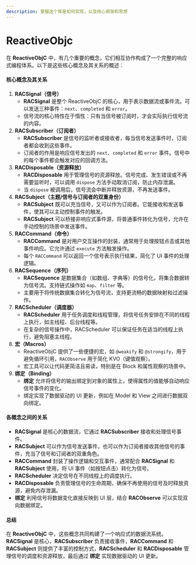 ```yaml
---
description: 掌握这个库是如何实现，以及核心框架和思想
---
```


# ReactiveObjc

在 **ReactiveObjC** 中，有几个重要的概念，它们相互协作构成了一个完整的响应式编程体系。以下是这些核心概念及其关系的概述：

#### 核心概念及其关系

1. **RACSignal（信号）**
   * **RACSignal** 是整个 ReactiveObjC 的核心，用于表示数据流或事件流。可以发送三种事件：`next`、`completed` 和 `error`。
   * 信号流的核心特性在于惰性：只有当信号被订阅时，才会实际执行信号流的内容。
2. **RACSubscriber（订阅者）**
   * **RACSubscriber** 是信号的监听者或接收者，每当信号发送事件时，订阅者都会收到这些事件。
   * 订阅者的作用是响应信号发出的 `next`、`completed` 和 `error` 事件。信号中的每个事件都会触发对应的回调方法。
3. **RACDisposable（资源释放）**
   * **RACDisposable** 用于管理信号的资源释放。信号完成、发生错误或不再需要监听时，可以调用 `dispose` 方法手动取消订阅，防止内存泄漏。
   * 当 `dispose` 被调用后，信号流会中断并释放资源，不再发送事件。
4. **RACSubject（主题/信号与订阅者的双重身份）**
   * **RACSubject** 既可以充当信号，又可以作为订阅者。它能接收和发送事件，使其可以主动控制事件的触发。
   * **RACSubject** 可以桥接非响应式事件源，将普通事件转化为信号，允许在手动控制的场景中发送事件。
5. **RACCommand（命令）**
   * **RACCommand** 是对用户交互操作的封装，通常用于处理按钮点击或其他事件响应。它允许通过 `execute` 方法触发操作。
   * 每个 `RACCommand` 可以返回一个信号表示执行结果，简化了 UI 事件的处理逻辑。
6. **RACSequence（序列）**
   * **RACSequence** 是数据集合（如数组、字典等）的信号化，将集合数据转为信号流。支持链式操作如 `map`、`filter` 等。
   * 主要用于将传统数据集合转化为信号流，支持更流畅的数据映射和过滤操作。
7. **RACScheduler（调度器）**
   * **RACScheduler** 用于任务调度和线程管理，将信号任务安排在不同的线程上执行，如主线程、后台线程等。
   * 在复杂的信号操作中，RACScheduler 可以保证任务在适当的线程上执行，避免阻塞主线程。
8. **宏（Macros）**
   * ReactiveObjC 提供了一些便捷的宏，如 `@weakify` 和 `@strongify`，用于避免循环引用，`RACObserve` 用于简化 KVO（键值观察）。
   * 宏工具可以让代码更简洁且易读，特别是在 Block 和属性观察的场景中。
9. **绑定（Binding）**
   * **绑定** 允许将信号的输出绑定到对象的属性上，使得属性的值能够自动响应信号事件的变化。
   * 绑定实现了数据驱动的 UI 更新，例如在 Model 和 View 之间进行数据双向绑定。

#### 各概念之间的关系

* **RACSignal** 是核心的数据流，它通过 **RACSubscriber** 接收和处理信号事件。
* **RACSubject** 可以作为信号发送事件，也可以作为订阅者接收其他信号的事件，充当了信号和订阅者的双重角色。
* **RACCommand** 封装了操作逻辑和交互事件，通常配合 **RACSignal** 和 **RACSubject** 使用，将 UI 事件（如按钮点击）转化为信号。
* **RACScheduler** 决定信号在不同线程上的调度执行。
* **RACDisposable** 负责管理信号的生命周期，确保不再使用的信号及时释放资源，避免内存泄漏。
* **绑定** 利用信号将数据变化直接反映到 UI 层，结合 **RACObserve** 可以实现双向数据绑定。

#### 总结

在 **ReactiveObjC** 中，这些概念共同构建了一个响应式的数据流系统。**RACSignal** 是核心，**RACSubscriber** 负责接收事件，**RACCommand** 和 **RACSubject** 则提供了丰富的控制方式，**RACScheduler** 和 **RACDisposable** 管理信号的调度和资源释放，最后通过 **绑定** 实现数据驱动的 UI 更新。
